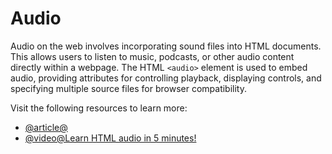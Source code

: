 # Audio

Audio on the web involves incorporating sound files into HTML documents. This allows users to listen to music, podcasts, or other audio content directly within a webpage. The HTML `<audio>` element is used to embed audio, providing attributes for controlling playback, displaying controls, and specifying multiple source files for browser compatibility.

Visit the following resources to learn more:

- [@article@<audio>: The Embed Audio element](https://developer.mozilla.org/en-US/docs/Web/HTML/Reference/Elements/audio)
- [@video@Learn HTML audio in 5 minutes!](https://www.youtube.com/watch?v=uof_zYxtnp0)